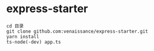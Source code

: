 # express-starter

```
cd 目录
git clone github.com:venaissance/express-starter.git
yarn install
ts-node(-dev) app.ts
```
